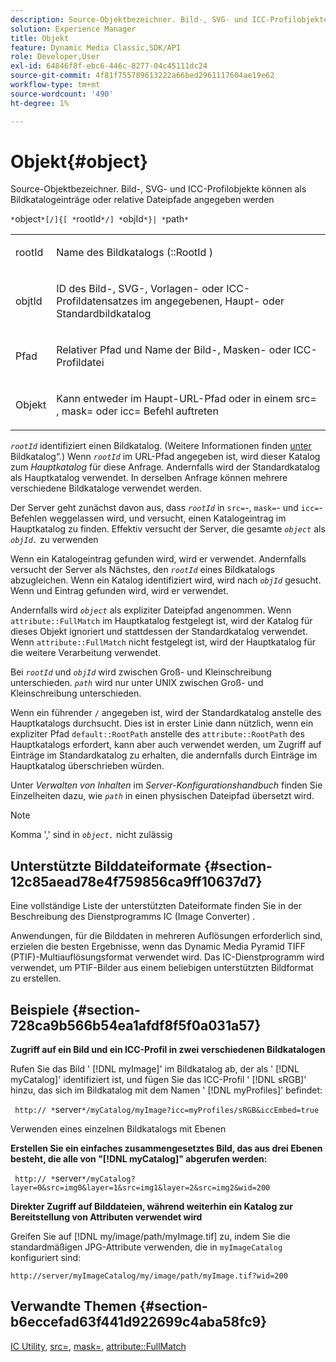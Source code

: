 ```yaml
---
description: Source-Objektbezeichner. Bild-, SVG- und ICC-Profilobjekte können als Bildkatalogeinträge oder relative Dateipfade angegeben werden
solution: Experience Manager
title: Objekt
feature: Dynamic Media Classic,SDK/API
role: Developer,User
exl-id: 64846f8f-ebc6-446c-8277-04c45111dc24
source-git-commit: 4f81f755789613222a66bed2961117604ae19e62
workflow-type: tm+mt
source-wordcount: '490'
ht-degree: 1%

---
```


# Objekt{#object}

Source-Objektbezeichner. Bild-, SVG- und ICC-Profilobjekte können als Bildkatalogeinträge oder relative Dateipfade angegeben werden

`*`object`*[/]{[ *`rootId`*/] *`objId`*}| *`path`*`

<table id="simpletable_A8B9B4D508B94BE5B7F6112F0A5F8270"> 
 <tr class="strow"> 
  <td class="stentry"> <p> <span class="codeph"> <span class="varname"> rootId </span> </span> </p> </td> 
  <td class="stentry"> <p>Name des Bildkatalogs (<span class="codeph">::RootId </span>) </p> </td> 
 </tr> 
 <tr class="strow"> 
  <td class="stentry"> <p> <span class="codeph"> <span class="varname"> objtId </span> </span> </p> </td> 
  <td class="stentry"> <p>ID des Bild-, SVG-, Vorlagen- oder ICC-Profildatensatzes im angegebenen, Haupt- oder Standardbildkatalog </p> </td> 
 </tr> 
 <tr class="strow"> 
  <td class="stentry"> <p> <span class="codeph"> <span class="varname"> Pfad </span> </span> </p> </td> 
  <td class="stentry"> <p>Relativer Pfad und Name der Bild-, Masken- oder ICC-Profildatei </p> </td> 
 </tr> 
 <tr class="strow"> 
  <td class="stentry"> <p> <span class="codeph"> <span class="varname"> Objekt </span> </span> </p> </td> 
  <td class="stentry"> <p>Kann entweder im Haupt-URL-Pfad oder in einem <span class="codeph"> src= </span>, <span class="codeph"> mask= </span> oder <span class="codeph"> icc= </span> Befehl auftreten </p> </td> 
 </tr> 
</table>

*`rootId`* identifiziert einen Bildkatalog. (Weitere Informationen finden [ unter ](../../../../../is-api/image-catalog/image-serving-api-ref/c-image-catalog-reference/c-overview/c-overview.md#concept-9ce2b6a133de45f783e95cabc5810ac3)Bildkatalog“.) Wenn *`rootId`* im URL-Pfad angegeben ist, wird dieser Katalog zum *Hauptkatalog* für diese Anfrage. Andernfalls wird der Standardkatalog als Hauptkatalog verwendet. In derselben Anfrage können mehrere verschiedene Bildkataloge verwendet werden.

Der Server geht zunächst davon aus, dass *`rootId`* in `src=`-, `mask=`- und `icc=`-Befehlen weggelassen wird, und versucht, einen Katalogeintrag im Hauptkatalog zu finden. Effektiv versucht der Server, die gesamte *`object`* als *`objId.`* zu verwenden

Wenn ein Katalogeintrag gefunden wird, wird er verwendet. Andernfalls versucht der Server als Nächstes, den *`rootId`* eines Bildkatalogs abzugleichen. Wenn ein Katalog identifiziert wird, wird nach *`objId`* gesucht. Wenn und Eintrag gefunden wird, wird er verwendet.

Andernfalls wird *`object`* als expliziter Dateipfad angenommen. Wenn `attribute::FullMatch` im Hauptkatalog festgelegt ist, wird der Katalog für dieses Objekt ignoriert und stattdessen der Standardkatalog verwendet. Wenn `attribute::FullMatch` nicht festgelegt ist, wird der Hauptkatalog für die weitere Verarbeitung verwendet.

Bei *`rootId`* und *`objId`* wird zwischen Groß- und Kleinschreibung unterschieden. *`path`* wird nur unter UNIX zwischen Groß- und Kleinschreibung unterschieden.

Wenn ein führender `/` angegeben ist, wird der Standardkatalog anstelle des Hauptkatalogs durchsucht. Dies ist in erster Linie dann nützlich, wenn ein expliziter Pfad `default::RootPath` anstelle des `attribute::RootPath` des Hauptkatalogs erfordert, kann aber auch verwendet werden, um Zugriff auf Einträge im Standardkatalog zu erhalten, die andernfalls durch Einträge im Hauptkatalog überschrieben würden.

Unter *Verwalten von Inhalten* im *Server-Konfigurationshandbuch* finden Sie Einzelheiten dazu, wie *`path`* in einen physischen Dateipfad übersetzt wird.

>[!NOTE]
>
>Komma &#39;,&#39; sind in *`object.`* nicht zulässig

## Unterstützte Bilddateiformate {#section-12c85aead78e4f759856ca9ff10637d7}

Eine vollständige Liste der unterstützten Dateiformate finden Sie in der Beschreibung des Dienstprogramms IC (Image Converter) .

Anwendungen, für die Bilddaten in mehreren Auflösungen erforderlich sind, erzielen die besten Ergebnisse, wenn das Dynamic Media Pyramid TIFF (PTIF)-Multiauflösungsformat verwendet wird. Das IC-Dienstprogramm wird verwendet, um PTIF-Bilder aus einem beliebigen unterstützten Bildformat zu erstellen.

## Beispiele {#section-728ca9b566b54ea1afdf8f5f0a031a57}

**Zugriff auf ein Bild und ein ICC-Profil in zwei verschiedenen Bildkatalogen**

Rufen Sie das Bild &#39; [!DNL myImage]&#39; im Bildkatalog ab, der als &#39; [!DNL myCatalog]&#39; identifiziert ist, und fügen Sie das ICC-Profil &#39; [!DNL sRGB]&#39; hinzu, das sich im Bildkatalog mit dem Namen &#39; [!DNL myProfiles]&#39; befindet:

` http:// *`server`*/myCatalog/myImage?icc=myProfiles/sRGB&iccEmbed=true`

Verwenden eines einzelnen Bildkatalogs mit Ebenen

**Erstellen Sie ein einfaches zusammengesetztes Bild, das aus drei Ebenen besteht, die alle von &quot;[!DNL myCatalog]&quot; abgerufen werden:**

` http:// *`server`*/myCatalog?layer=0&src=img0&layer=1&src=img1&layer=2&src=img2&wid=200`

**Direkter Zugriff auf Bilddateien, während weiterhin ein Katalog zur Bereitstellung von Attributen verwendet wird**

Greifen Sie auf [!DNL my/image/path/myImage.tif] zu, indem Sie die standardmäßigen JPG-Attribute verwenden, die in `myImageCatalog` konfiguriert sind:

`http://server/myImageCatalog/my/image/path/myImage.tif?wid=200`

## Verwandte Themen {#section-b6eccefad63f441d922699c4aba58fc9}

[IC Utility](../../../../../is-api/is-utils/utilities/r-ic.md#reference-de9f43c63a8f48f1a755ff1760af8b7b), [src=](../../../../../is-api/http-ref/image-serving-api-ref/c-http-protocol-reference/c-command-reference/r-src.md#reference-f6506637778c4c69bf106a7924a91ab1), [mask=](../../../../../is-api/http-ref/image-serving-api-ref/c-http-protocol-reference/c-command-reference/r-mask.md#reference-922254e027404fb890b850e2723ee06e), [attribute::FullMatch](../../../../../is-api/image-catalog/image-serving-api-ref/c-image-catalog-reference/c-attributes-reference/r-fullmatch.md#reference-c3a72f31672a48b386943d6781cf50d7)
